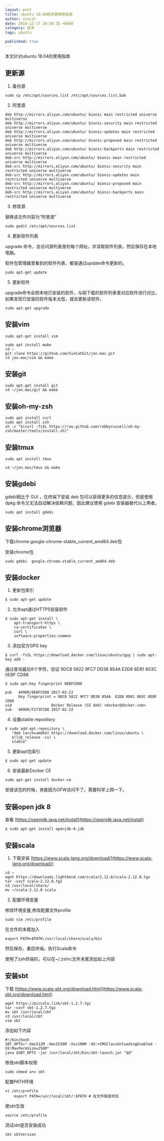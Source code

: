 ```yaml
---
layout: post
title: ubuntu 18.04程序猿使用指南
author: sincat
date: 2018-12-17 20:38:15 +0800
category: 技术
tags: ubuntu 

published: true
---
```


本文针对ubuntu 18.04的使用指南


## 更新源 ##

1. 备份源

```
sudo cp /etc/apt/sources.list /etc/apt/sources.list.bak
```

2. 阿里源

    
```
deb http://mirrors.aliyun.com/ubuntu/ bionic main restricted universe multiverse
deb http://mirrors.aliyun.com/ubuntu/ bionic-security main restricted universe multiverse
deb http://mirrors.aliyun.com/ubuntu/ bionic-updates main restricted universe multiverse
deb http://mirrors.aliyun.com/ubuntu/ bionic-proposed main restricted universe multiverse
deb http://mirrors.aliyun.com/ubuntu/ bionic-backports main restricted universe multiverse
deb-src http://mirrors.aliyun.com/ubuntu/ bionic main restricted universe multiverse
deb-src http://mirrors.aliyun.com/ubuntu/ bionic-security main restricted universe multiverse
deb-src http://mirrors.aliyun.com/ubuntu/ bionic-updates main restricted universe multiverse
deb-src http://mirrors.aliyun.com/ubuntu/ bionic-proposed main restricted universe multiverse
deb-src http://mirrors.aliyun.com/ubuntu/ bionic-backports main restricted universe multiverse
```

3. 修改源

替换该文件内容为“阿里源”
```
sudo gedit /etc/apt/sources.list  
```

4. 更新软件列表

upgrade 命令，会访问源列表里的每个网址，并读取软件列表，然后保存在本地电脑。

软件包管理器里看到的软件列表，都是通过update命令更新的。

```
sudo apt-get update
```

5. 更新软件

upgrade命令会把本地已安装的软件，与刚下载的软件列表里对应软件进行对比，如果发现已安装的软件版本太低，就会更新该软件。

```
sudo apt-get upgrade
```


## 安装vim

```
sudo apt-get install vim
```

```
sudo apt install make
cd ~
git clone https://github.com/SinCatGit/jon.mac.git
cd jon.mac/vim && make

```

## 安装git

```
sudo apt-get install git
cd ~/jon.mac/git && make

```

## 安装oh-my-zsh
    

```
sudo apt install curl
sudo apt install zsh
sh -c "$(curl -fsSL https://raw.github.com/robbyrussell/oh-my-zsh/master/tools/install.sh)"
```


## 安装tmux

```
sudo apt install tmux

```

```
cd ~/jon.mac/tmux && make
```

## 安装gdebi

gdebi相比于 GUI ，在终端下安装 deb 包可以获得更多的信息提示，但是使用 dpkg 命令又无法自动解决依赖问题，因此建议使用 gdebi 安装器替代以上两者。

```
sudo apt install gdebi
```

## 安装chrome浏览器

下载chrome google-chrome-stable_current_amd64.deb包

安装chrome包

```
sudo gdebi  google-chrome-stable_current_amd64.deb
```


## 安装docker

1. 更新包索引

```
$ sudo apt-get update
```


2. 允许apt通过HTTPS安装软件


```
$ sudo apt-get install \
    apt-transport-https \
    ca-certificates \
    curl \
    software-properties-common
```

3. 添加官方GPG key


```
$ curl -fsSL https://download.docker.com/linux/ubuntu/gpg | sudo apt-key add -
```


通过查询最后8个字符，验证 9DC8 5822 9FC7 DD38 854A E2D8 8D81 803C 0EBF CD88


```
$ sudo apt-key fingerprint 0EBFCD88

pub   4096R/0EBFCD88 2017-02-22
      Key fingerprint = 9DC8 5822 9FC7 DD38 854A  E2D8 8D81 803C 0EBF CD88
uid                  Docker Release (CE deb) <docker@docker.com>
sub   4096R/F273FCD8 2017-02-22
```

4. 设置stable repository


```
$ sudo add-apt-repository \
   "deb [arch=amd64] https://download.docker.com/linux/ubuntu \
   $(lsb_release -cs) \
   stable"
```

5. 更新apt包索引


```
$ sudo apt-get update
```

6. 安装最新Docker CE

```
sudo apt-get install docker-ce
```
安装该包的时候，肯能因为GFW访问不了。需要科学上网一下。



## 安装open jdk 8

查看 [https://openjdk.java.net/install](https://openjdk.java.net/install)
```
$ sudo apt-get install openjdk-8-jdk
```


## 安装scala

1. 下载安装 [https://www.scala-lang.org/download/](https://www.scala-lang.org/download/)

```
cd ~
wget https://downloads.lightbend.com/scala/2.12.8/scala-2.12.8.tgz
tar -xzvf scala-2.12.8.tgz
cd /usr/local/share/
mv ~/scala-2.12.8 scala
```

2. 配置环境变量
    
修改环境变量,修改配置文件profile

    sudo vim /etc/profile

在文件的末尾加入

    export PATH=$PATH:/usr/local/share/scala/bin
    
然后保存，重启终端，执行Scala命令

使用了zsh终端的，可以在~/.zshrc文件末尾添加如上内容

## 安装sbt

下载 [https://www.scala-sbt.org/download.html](https://www.scala-sbt.org/download.html)
```
wget https://piccolo.link/sbt-1.2.7.tgz
tar -xzvf sbt-1.2.7.tgz
mv sbt /usr/local/sbt
cd /usr/local/sbt
vim sbt
```

添加如下内容

```
#!/bin/bash
SBT_OPTS="-Xms512M -Xmx1536M -Xss100M -XX:+CMSClassUnloadingEnabled -XX:MaxPermSize=256M"
java $SBT_OPTS -jar /usr/local/sbt/bin/sbt-launch.jar "$@"
```

修改sbt脚本权限

    sudo chmod a+x sbt

配置PATH环境

```
vi /etc/profile
    export PATH=/usr/local/sbt/:$PATH # 在文件尾部添加
```

使sbt生效

```
source /etc/profile
```

测试sbt是否安装成功

```
sbt sbtVersion
```
